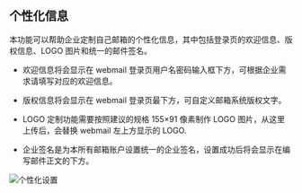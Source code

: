## 个性化信息

本功能可以帮助企业定制自己邮箱的个性化信息，其中包括登录页的欢迎信息、版权信息、LOGO 图片和统一的邮件签名。


- 欢迎信息将会显示在 webmail 登录页用户名密码输入框下方，可根据企业需求请填写对应的欢迎信息。


- 版权信息将会显示在 webmail 登录页最下方，可自定义邮箱系统版权文字。


- LOGO 定制功能需要按照建议的规格 155×91 像素制作 LOGO 图片，从这里上传后，会替换 webmail 左上方显示的 LOGO.


- 企业签名是为本所有邮箱账户设置统一的企业签名，设置成功后将会显示在编写邮件正文的下方。

![个性化设置](https://img1.jcloudcs.com/cn/image/jdcloud-mail/%E4%B8%AA%E6%80%A7%E5%8C%96%E8%AE%BE%E7%BD%AE.png)


